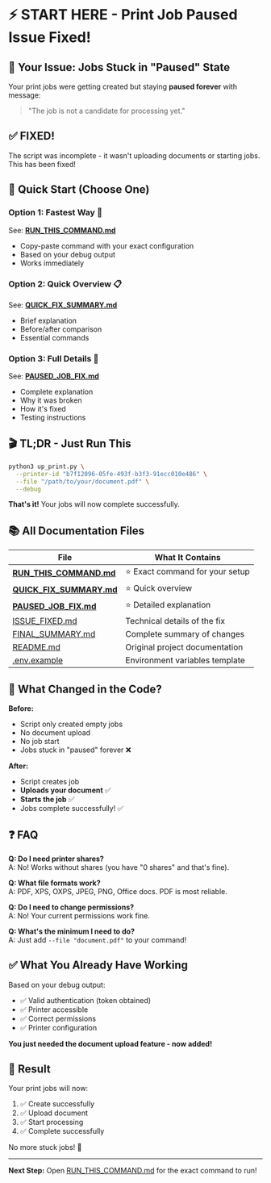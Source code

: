 # ⚡ START HERE - Print Job Paused Issue Fixed!

## 🎯 Your Issue: Jobs Stuck in "Paused" State

Your print jobs were getting created but staying **paused forever** with message:
> "The job is not a candidate for processing yet."

## ✅ FIXED!

The script was incomplete - it wasn't uploading documents or starting jobs. This has been fixed!

## 🚀 Quick Start (Choose One)

### Option 1: Fastest Way 🏃
See: **[RUN_THIS_COMMAND.md](RUN_THIS_COMMAND.md)**
- Copy-paste command with your exact configuration
- Based on your debug output
- Works immediately

### Option 2: Quick Overview 📋
See: **[QUICK_FIX_SUMMARY.md](QUICK_FIX_SUMMARY.md)**
- Brief explanation
- Before/after comparison
- Essential commands

### Option 3: Full Details 📖
See: **[PAUSED_JOB_FIX.md](PAUSED_JOB_FIX.md)**
- Complete explanation
- Why it was broken
- How it's fixed
- Testing instructions

## 🎬 TL;DR - Just Run This

```bash
python3 up_print.py \
  --printer-id "b7f12096-05fe-493f-b3f3-91ecc010e486" \
  --file "/path/to/your/document.pdf" \
  --debug
```

**That's it!** Your jobs will now complete successfully.

## 📚 All Documentation Files

| File | What It Contains |
|------|-----------------|
| **[RUN_THIS_COMMAND.md](RUN_THIS_COMMAND.md)** | ⭐ Exact command for your setup |
| **[QUICK_FIX_SUMMARY.md](QUICK_FIX_SUMMARY.md)** | ⭐ Quick overview |
| **[PAUSED_JOB_FIX.md](PAUSED_JOB_FIX.md)** | ⭐ Detailed explanation |
| [ISSUE_FIXED.md](ISSUE_FIXED.md) | Technical details of the fix |
| [FINAL_SUMMARY.md](FINAL_SUMMARY.md) | Complete summary of changes |
| [README.md](README.md) | Original project documentation |
| [.env.example](.env.example) | Environment variables template |

## 🔧 What Changed in the Code?

**Before:**
- Script only created empty jobs
- No document upload
- No job start
- Jobs stuck in "paused" forever ❌

**After:**
- Script creates job
- **Uploads your document** ✅
- **Starts the job** ✅
- Jobs complete successfully! ✅

## ❓ FAQ

**Q: Do I need printer shares?**  
A: No! Works without shares (you have "0 shares" and that's fine).

**Q: What file formats work?**  
A: PDF, XPS, OXPS, JPEG, PNG, Office docs. PDF is most reliable.

**Q: Do I need to change permissions?**  
A: No! Your current permissions work fine.

**Q: What's the minimum I need to do?**  
A: Just add `--file "document.pdf"` to your command!

## ✅ What You Already Have Working

Based on your debug output:
- ✅ Valid authentication (token obtained)
- ✅ Printer accessible
- ✅ Correct permissions
- ✅ Printer configuration

**You just needed the document upload feature - now added!**

## 🎊 Result

Your print jobs will now:
1. ✅ Create successfully
2. ✅ Upload document
3. ✅ Start processing
4. ✅ Complete successfully

No more stuck jobs! 🎉

---

**Next Step:** Open [RUN_THIS_COMMAND.md](RUN_THIS_COMMAND.md) for the exact command to run!
